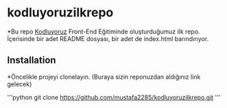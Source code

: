 # kodluyoruzilkrepo

*Bu repo [Kodluyoruz](https://www.kodluyoruz.org/) Front-End Eğitiminde oluşturduğumuz ilk repo. İçerisinde bir adet README dosyası, bir adet de index.html barındırıyor.

## Installation

*Öncelikle projeyi clonelayın. (Buraya sizin reponuzdan aldığınız link gelecek)

'''python
git clone https://github.com/mustafa2285/kodluyoruzilkrepo.git
'''